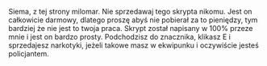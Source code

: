 Siema, z tej strony milomar.
Nie sprzedawaj tego skrypta nikomu. Jest on całkowicie darmowy, dlatego proszę abyś nie pobierał za to pieniędzy, tym bardziej że nie jest to twoja praca. Skrypt został napisany w 100% przeze mnie i jest on bardzo prosty. Podchodzisz do znacznika, klikasz E i sprzedajesz narkotyki, jeżeli takowe masz w ekwipunku i oczywiście jesteś policjantem.
